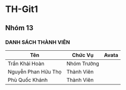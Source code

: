 # TH-Git1
## Nhóm 13
### DANH SÁCH THÀNH VIÊN
| Tên | Chức Vụ | Avata |
| ------ | ------ | ------ |
| Trần Khải Hoàn | Nhóm Trưởng| 
| Nguyễn Phan Hữu Thọ | Thành Viên| 
| Phù Quốc Khánh | Thành Viên| 
